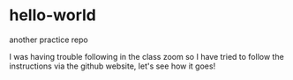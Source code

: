 # hello-world
another practice repo 

I was having trouble following in the class zoom so I have tried to follow the instructions via the github website, let's see how it goes!

